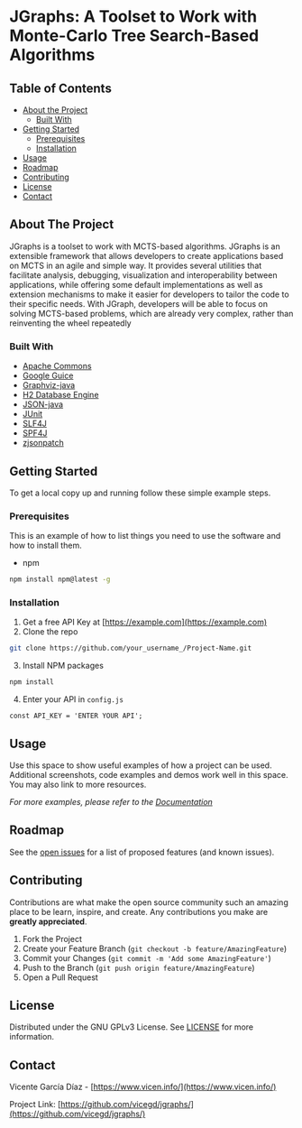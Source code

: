 # JGraphs: A Toolset to Work with Monte-Carlo Tree Search-Based Algorithms

## Table of Contents

* [About the Project](#about-the-project)
  * [Built With](#built-with)
* [Getting Started](#getting-started)
  * [Prerequisites](#prerequisites)
  * [Installation](#installation)
* [Usage](#usage)
* [Roadmap](#roadmap)
* [Contributing](#contributing)
* [License](#license)
* [Contact](#contact)

<!-- ABOUT THE PROJECT -->
## About The Project
JGraphs is a toolset to work with MCTS-based algorithms. JGraphs is an extensible framework that allows developers to create applications based on MCTS in an agile and simple way. It provides several utilities that facilitate analysis, debugging, visualization and interoperability between applications, while offering some default implementations as well as extension mechanisms to make it easier for developers to tailor the code to their specific needs. With JGraph, developers will be able to focus on solving MCTS-based problems, which are already very complex, rather than reinventing the wheel repeatedly

### Built With
* [Apache Commons](https://commons.apache.org/)
* [Google Guice](https://github.com/google/guice)
* [Graphviz-java](https://github.com/nidi3/graphviz-java)
* [H2 Database Engine](https://www.h2database.com/html/main.html)
* [JSON-java](https://github.com/stleary/JSON-java)
* [JUnit](https://junit.org/junit5/)
* [SLF4J](http://www.slf4j.org/)
* [SPF4J](https://github.com/zolyfarkas/spf4j)
* [zjsonpatch](https://github.com/flipkart-incubator/zjsonpatch)

<!-- GETTING STARTED -->
## Getting Started
To get a local copy up and running follow these simple example steps.

### Prerequisites

This is an example of how to list things you need to use the software and how to install them.
* npm
```sh
npm install npm@latest -g
```

### Installation

1. Get a free API Key at [https://example.com](https://example.com)
2. Clone the repo
```sh
git clone https://github.com/your_username_/Project-Name.git
```
3. Install NPM packages
```sh
npm install
```
4. Enter your API in `config.js`
```JS
const API_KEY = 'ENTER YOUR API';
```

<!-- USAGE EXAMPLES -->
## Usage
Use this space to show useful examples of how a project can be used. Additional screenshots, code examples and demos work well in this space. You may also link to more resources.

_For more examples, please refer to the [Documentation](https://example.com)_

<!-- ROADMAP -->
## Roadmap
See the [open issues](https://github.com/vicegd/jgraphs/issues) for a list of proposed features (and known issues).

<!-- CONTRIBUTING -->
## Contributing
Contributions are what make the open source community such an amazing place to be learn, inspire, and create. Any contributions you make are **greatly appreciated**.

1. Fork the Project
2. Create your Feature Branch (`git checkout -b feature/AmazingFeature`)
3. Commit your Changes (`git commit -m 'Add some AmazingFeature'`)
4. Push to the Branch (`git push origin feature/AmazingFeature`)
5. Open a Pull Request

<!-- LICENSE -->
## License
Distributed under the GNU GPLv3 License. See [LICENSE](https://github.com/vicegd/jgraphs/blob/master/LICENSE) for more information.

<!-- CONTACT -->
## Contact
Vicente García Díaz - [https://www.vicen.info/](https://www.vicen.info/) 

Project Link: [https://github.com/vicegd/jgraphs/](https://github.com/vicegd/jgraphs/)
